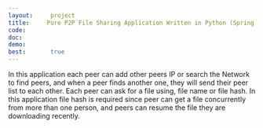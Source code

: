 ```yaml
---
layout:     project
title:     Pure P2P File Sharing Application Written in Python (Spring 2014)
code:  
doc:        
demo:
best:       true
---
```

In this application each peer can add other peers IP or search the Network to find peers, and when a peer finds another one, they will send their peer list to each other. Each peer can ask for a file using, file name or file hash. In this application file hash is required since peer can get a file concurrently from more than one person, and peers can resume the file they are downloading recently.
